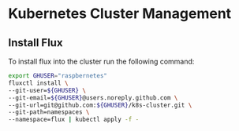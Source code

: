 # Kubernetes Cluster Management

## Install Flux

To install flux into the cluster run the following command:

```bash
export GHUSER="raspbernetes"
fluxctl install \
--git-user=${GHUSER} \
--git-email=${GHUSER}@users.noreply.github.com \
--git-url=git@github.com:${GHUSER}/k8s-cluster.git \
--git-path=namespaces \
--namespace=flux | kubectl apply -f -
```
